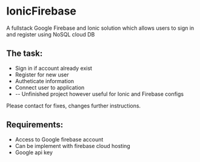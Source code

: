 # IonicFirebase
<p>A fullstack Google Firebase and Ionic solution which allows users to sign in and register using NoSQL cloud DB</p>

<h2>The task: </h2>
<ul>
  <li>Sign in if account already exist</li>
  <li>Register for new user</li>
  <li>Autheticate information</li>
  <li>Connect user to application</li>
  <li>-- Unfinished project however useful for Ionic and Firebase configs</li>
</ul>

<p>Please contact for fixes, changes further instructions.</p>


<h2>Requirements: </h2>
<ul>
  <li>Access to Google firebase account</li>
  <li>Can be implement with firebase cloud hosting</li>
  <li>Google api key</li>
</ul>
